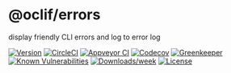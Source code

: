 @oclif/errors
==============

display friendly CLI errors and log to error log

[![Version](https://img.shields.io/npm/v/@oclif/errors.svg)](https://npmjs.org/package/@oclif/errors)
[![CircleCI](https://circleci.com/gh/oclif/errors/tree/master.svg?style=svg)](https://circleci.com/gh/oclif/errors/tree/master)
[![Appveyor CI](https://ci.appveyor.com/api/projects/status/github/oclif/errors?branch=master&svg=true)](https://ci.appveyor.com/project/heroku/errors/branch/master)
[![Codecov](https://codecov.io/gh/oclif/errors/branch/master/graph/badge.svg)](https://codecov.io/gh/oclif/errors)
[![Greenkeeper](https://badges.greenkeeper.io/oclif/errors.svg)](https://greenkeeper.io/)
[![Known Vulnerabilities](https://snyk.io/test/npm/@oclif/errors/badge.svg)](https://snyk.io/test/npm/@oclif/errors)
[![Downloads/week](https://img.shields.io/npm/dw/@oclif/errors.svg)](https://npmjs.org/package/@oclif/errors)
[![License](https://img.shields.io/npm/l/@oclif/errors.svg)](https://github.com/oclif/errors/blob/master/package.json)
